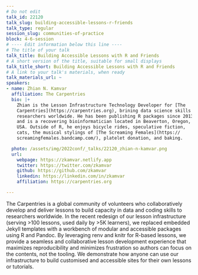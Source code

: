 ```yaml
---
# Do not edit
talk_id: 22120
talk_slug: building-accessible-lessons-r-friends
talk_type: regular
session_slug: communities-of-practice
block: 4-6-session
# ---- Edit information below this line ----
# The title of your talk
talk_title: Building Accessible Lessons with R and Friends
# A short version of the title, suitable for small displays
talk_title_short: Building Accessible Lessons with R and Friends
# A link to your talk's materials, when ready
talk_materials_url: ~
speakers:
- name: Zhian N. Kamvar
  affiliation: The Carpentries
  bio: |+
    Zhian is the Lesson Infrastructure Technology Developer for [The
    Carpentries](https://carpentries.org), brining data science skills to
    researchers worldwide. He has been publishing R packages since 2013
    and is a recovering bioinformatician located in Beaverton, Oregon,
    USA. Outside of R, he enjoys bicycle rides, speculative fiction,
    cats, the musical stylings of [The Screaming Females](https://
    screamingfemales.bandcamp.com/), platelet donation, and baking.

  photo: /assets/img/2022conf/_talks/22120_zhian-n-kamvar.png
  url:
    webpage: https://zkamvar.netlify.app
    twitter: https://twitter.com/zkamvar
    github: https://github.com/zkamvar
    linkedin: https://linkedin.com/in/zkamvar
    affiliation: https://carpentries.org

---
```


<!-- ABSTRACT ----
Please write abstract below. You may use simple markdown (links, code style, bold, italics)
-->

The Carpentries is a global community of volunteers who collaboratively develop
and deliver lessons to build capacity in data and coding skills to researchers
worldwide. In the recent redesign of our lesson infrastructure (serving >100
lessons, used daily by >5K learners), we replaced embedded Jekyll templates
with a workbench of modular and accessible packages using R and Pandoc. By
leveraging renv and knitr for R-based lessons, we provide a seamless and
collaborative lesson development experience that maximizes reproducibility and
minimizes frustration so authors can focus on the contents, not the tooling.
We demonstrate how anyone can use our infrastructure to build customised and
accessible sites for their own lessons or tutorials.
